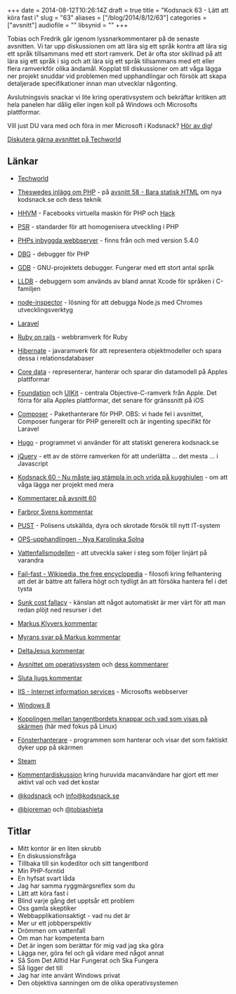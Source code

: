 +++
date = 2014-08-12T10:26:14Z
draft = true
title = "Kodsnack 63 - Lätt att köra fast i"
slug = "63"
aliases = ["/blog/2014/8/12/63"]
categories = ["avsnitt"]
audiofile = ""
libsynid = ""
+++

Tobias och Fredrik går igenom lyssnarkommentarer på de senaste avsnitten. Vi tar upp diskussionen om att lära sig ett språk kontra att lära sig ett språk tillsammans med ett stort ramverk. Det är ofta stor skillnad på att lära sig ett språk i sig och att lära sig ett språk tillsammans med ett eller flera ramverkför olika ändamål. Kopplat till diskussioner om att våga lägga ner projekt snuddar vid problemen med upphandlingar och försök att skapa detaljerade specifikationer innan man utvecklar någonting.

Avslutningsvis snackar vi lite kring operativsystem och bekräftar kritiken att hela panelen har dålig eller ingen koll på Windows och Microsofts plattformar.

Vill just DU vara med och föra in mer Microsoft i Kodsnack? [Hör av dig](mailto:info@kodsnack.se)!

[Diskutera gärna avsnittet på Techworld](http://techworld.idg.se/2.2524/1.573767/)

## Länkar ##
* [Techworld](http://techworld.idg.se)
* [Theswedes inlägg om PHP](http://techworld.idg.se/2.2524/1.568970/kodsnack-om-statiskt-genererat-innehall?articleRenderMode=listpostings#comment-1482449345) - på [avsnitt 58 - Bara statisk HTML](http://kodsnack.se/58/) om nya kodsnack.se och dess teknik
* [HHVM](http://hhvm.com) - Facebooks virtuella maskin för PHP och [Hack](http://hacklang.org)
* [PSR](http://www.php-fig.org/psr/) - standarder för att homogenisera utveckling i PHP
* [PHPs inbyggda webbserver](http://php.net/manual/en/features.commandline.webserver.php) - finns från och med version 5.4.0
* [DBG](http://www.php-debugger.com/dbg/) - debugger för PHP
* [GDB](http://www.gnu.org/software/gdb/) - GNU-projektets debugger. Fungerar med ett stort antal språk
* [LLDB](http://lldb.llvm.org) - debuggern som används av bland annat Xcode för språken i C-familjen
* [node-inspector](https://github.com/node-inspector/node-inspector) - lösning för att debugga Node.js med Chromes utvecklingsverktyg
* [Laravel](http://laravel.com)
* [Ruby on rails](http://rubyonrails.org) - webbramverk för Ruby
* [Hibernate](http://en.wikipedia.org/wiki/Hibernate_%28Java%29) - javaramverk för att representera objektmodeller och spara dessa i relationsdatabaser
* [Core data](http://en.wikipedia.org/wiki/Core_Data) - representerar, hanterar och sparar din datamodell på Apples plattformar
* [Foundation](https://developer.apple.com/library/mac/documentation/cocoa/reference/foundation/objc_classic/_index.html) och [UIKit](https://developer.apple.com/library/ios/documentation/uikit/reference/uikit_framework/_index.html) - centrala Objective-C-ramverk från Apple. Det förra för alla Apples plattformar, det senare för gränssnitt på iOS
* [Composer](https://getcomposer.org) - Pakethanterare för PHP. OBS: vi hade fel i avsnittet, Composer fungerar för PHP generellt och är ingenting specifikt för Laravel
* [Hugo](http://hugo.spf13.com) - programmet vi använder för att statiskt generera kodsnack.se
* [jQuery](https://jquery.org/projects/) - ett av de större ramverken för att underlätta … det mesta … i Javascript
* [Kodsnack 60 - Nu måste jag stämpla in och vrida på kugghjulen]() - om att våga lägga ner projekt med mera
* [Kommentarer på avsnitt 60](http://techworld.idg.se/2.2524/1.569479/kodsnack--att-vaga-lagga-ner-projekt?articleRenderMode=listpostings#disqus_thread)
* [Farbror Svens kommentar](http://techworld.idg.se/2.2524/1.569479/kodsnack--att-vaga-lagga-ner-projekt?articleRenderMode=listpostings#comment-1499808318)
* [PUST](http://computersweden.idg.se/2.2683/1.547944/haveriet-inifran--sa-gick-pust-fran-succ%C3%A9-till-fiasko) - Polisens utskällda, dyra och skrotade försök till nytt IT-system
* [OPS-upphandlingen - Nya Karolinska Solna](http://www.nyakarolinskasolna.se/sv/Bakgrund/OPS-upphandlingen/)
* [Vattenfallsmodellen](http://en.wikipedia.org/wiki/Waterfall_model) - att utveckla saker i steg som följer linjärt på varandra
* [Fail-fast - Wikipedia, the free encyclopedia](http://en.wikipedia.org/wiki/Fail-fast) - filosofi kring felhantering att det är bättre att fallera högt och tydligt än att försöka hantera fel i det tysta
* [Sunk cost fallacy](http://en.wikipedia.org/wiki/Sunk_costs#Loss_aversion_and_the_sunk_cost_fallacy) - känslan att något automatiskt är mer värt för att man redan plöjt ned resurser i det
* [Markus Klyvers kommentar](http://techworld.idg.se/2.2524/1.569479/kodsnack--att-vaga-lagga-ner-projekt?articleRenderMode=listpostings#comment-1503343953)
* [Myrans svar på Markus kommentar](http://techworld.idg.se/2.2524/1.569479/kodsnack--att-vaga-lagga-ner-projekt?articleRenderMode=listpostings#comment-1499837108)
* [DeltaJesus kommentar](http://techworld.idg.se/2.2524/1.569479/kodsnack--att-vaga-lagga-ner-projekt?articleRenderMode=listpostings#comment-1500043988)
* [Avsnittet om operativsystem](http://kodsnack.se/62/) och [dess kommentarer](http://techworld.idg.se/2.2524/1.569646/kodsnack-om-operativsystem?articleRenderMode=listpostings)
* [Sluta ljugs kommentar](http://techworld.idg.se/2.2524/1.569646/kodsnack-om-operativsystem?articleRenderMode=listpostings#comment-1531509491)
* [IIS - Internet information services](http://en.wikipedia.org/wiki/Internet_Information_Services) - Microsofts webbserver
* [Windows 8](http://en.wikipedia.org/wiki/Windows_8)
* [Kopplingen mellan tangentbordets knappar och vad som visas på skärmen](http://unix.stackexchange.com/questions/116629/how-do-keyboard-input-and-text-output-work) (här med fokus på Linux)
* [Fönsterhanterare](http://en.wikipedia.org/wiki/Window_manager)  - programmen som hanterar och visar det som faktiskt dyker upp på skärmen
* [Steam](http://steamcommunity.com/)

* [Kommentardiskussion](http://techworld.idg.se/2.2524/1.569646/kodsnack-om-operativsystem?articleRenderMode=listpostings#comment-1528336775) kring huruvida macanvändare har gjort ett mer aktivt val och vad det kostar
* [@kodsnack](https://www.twitter.com/kodsnack) och [info@kodsnack.se](mailto:info@kodsnack.se)
* [@bjoreman](https://www.twitter.com/bjoreman) och [@tobiashieta](https://www.twitter.com/tobiashieta)

## Titlar ##
* Mitt kontor är en liten skrubb
* En diskussionsfråga
* Tillbaka till sin kodeditor och sitt tangentbord
* Min PHP-forntid
* En hyfsat svart låda
* Jag har samma ryggmärgsreflex som du
* Lätt att köra fast i
* Blind varje gång det upptsår ett problem
* Oss gamla skeptiker
* Webbapplikationsaktigt - vad nu det är
* Mer ur ett jobbperspektiv
* Drömmen om vattenfall
* Om man har kompetenta barn
* Det är ingen som berättar för mig vad jag ska göra
* Lägga ner, göra fel och gå vidare med något annat
* Så Som Det Alltid Har Fungerat och Ska Fungera
* Så ligger det till
* Jag har inte använt Windows privat
* Den objektiva sanningen om de olika operativsystemen